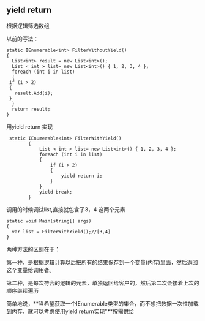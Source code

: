 ##  yield return

 根据逻辑筛选数组

以前的写法：

```
static IEnumerable<int> FilterWithoutYield()
{
  List<int> result = new List<int>();
  List < int > list= new List<int>() { 1, 2, 3, 4 };
  foreach (int i in list)
  {
 if (i > 2)
 {
   result.Add(i);
 } 
  }
  return result;
}
```



用yield return 实现

```
 static IEnumerable<int> FilterWithYield()
        {
            List < int > list= new List<int>() { 1, 2, 3, 4 };
            foreach (int i in list)
            {
                if (i > 2)
                {
                    yield return i;
                }
            }
            yield break;
        }
```



调用的时候调试list,直接就包含了3，4 这两个元素

```
static void Main(string[] args)
{
  var list = FilterWithYield();//[3,4]
}
```



两种方法的区别在于：

第一种，是根据逻辑计算以后把所有的结果保存到一个变量(内存)里面，然后返回这个变量给调用者。

第二种，是每次符合的逻辑的元素，单独返回给客户的，然后第二次会接着上次的顺序继续遍历

简单地说，**当希望获取一个IEnumerable<T>类型的集合，而不想把数据一次性加载到内存，就可以考虑使用yield return实现"**按需供给